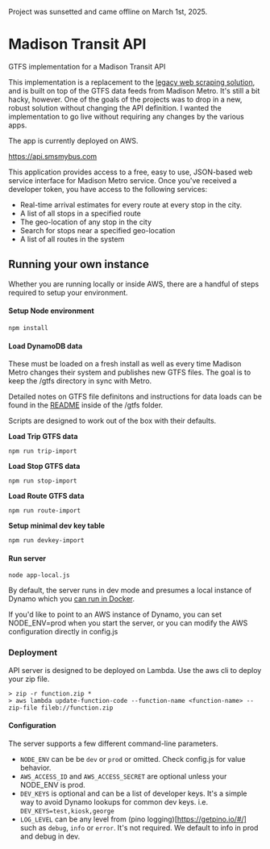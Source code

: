 Project was sunsetted and came offline on March 1st, 2025.

# Madison Transit API
GTFS implementation for a Madison Transit API

This implementation is a replacement to the [legacy web scraping solution](https://github.com/gtracy/madison-transit-api/), and is built on top of the GTFS data feeds from Madison Metro. It's still a bit hacky, however. One of the goals of the projects was to drop in a new, robust solution without changing the API definition. I wanted the implementation to go live without requiring any changes by the various apps. 

The app is currently deployed on AWS.

https://api.smsmybus.com

This application provides access to a free, easy to use, JSON-based web service interface for Madison Metro service. Once you've received a developer token, you have access to the following services:

* Real-time arrival estimates for every route at every stop in the city.
* A list of all stops in a specified route
* The geo-location of any stop in the city
* Search for stops near a specified geo-location
* A list of all routes in the system

## Running your own instance
Whether you are running locally or inside AWS, there are a handful of steps required to setup your environment.

#### Setup Node environment

```
npm install
```

#### Load DynamoDB data

These must be loaded on a fresh install as well as every time Madison Metro changes their system and publishes new GTFS files. The goal is to keep the /gtfs directory in sync with Metro. 

Detailed notes on GTFS file definitons and instructions for data loads can be found in the [README](https://github.com/gtracy/madison-transit-api-gtfs/blob/main/gtfs/README.md) inside of the /gtfs folder.

Scripts are designed to work out of the box with their defaults.  

**Load Trip GTFS data**
```
npm run trip-import
```

**Load Stop GTFS data**
```
npm run stop-import
```

**Load Route GTFS data**
```
npm run route-import
```

**Setup minimal dev key table**
```
npm run devkey-import
```

#### Run server

```
node app-local.js
```

By default, the server runs in dev mode and presumes a local instance of Dynamo which you [can run in Docker](https://docs.aws.amazon.com/amazondynamodb/latest/developerguide/DynamoDBLocal.html). 

If you'd like to point to an AWS instance of Dynamo, you can set NODE_ENV=prod when you start the server, or you can modify the AWS configuration directly in config.js

### Deployment
API server is designed to be deployed on Lambda. Use the aws cli to deploy your zip file. 
```
> zip -r function.zip *
> aws lambda update-function-code --function-name <function-name> --zip-file fileb://function.zip
```

#### Configuration
The server supports a few different command-line parameters.

* `NODE_ENV` can be be `dev` or `prod` or omitted. Check config.js for value behavior. 
* `AWS_ACCESS_ID` and `AWS_ACCESS_SECRET` are optional unless your NODE_ENV is prod.
* `DEV_KEYS` is optional and can be a list of developer keys. It's a simple way to avoid Dynamo lookups for common dev keys. i.e. `DEV_KEYS=test,kiosk,george`
* `LOG_LEVEL` can be any level from (pino logging)[https://getpino.io/#/] such as `debug`, `info` or `error`. It's not required. We default to info in prod and debug in dev.

